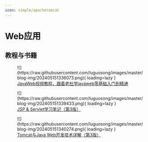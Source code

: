```yaml
---
icon: simple/apachetomcat
---
```


# Web应用

## 教程与书籍

<figure markdown="span">
  ![](https://raw.githubusercontent.com/luguosong/images/master/blog-img/202405151336073.png){ loading=lazy }
  <figcaption><a href="https://www.bilibili.com/video/BV1Z3411C7NZ/?spm_id_from=333.337.search-card.all.click&vd_source=f0bf6f13ef9720c412e23224083e2d8a">JavaWeb视频教程，跟着老杜学javaweb零基础入门到精通</a></figcaption>
</figure>

<figure markdown="span">
  ![](https://raw.githubusercontent.com/luguosong/images/master/blog-img/202405151339433.png){ loading=lazy }
  <figcaption><a href="https://book.douban.com/subject/33451083/">JSP & Servlet学习笔记（第3版）</a></figcaption>
</figure>

<figure markdown="span">
  ![](https://raw.githubusercontent.com/luguosong/images/master/blog-img/202405151340274.png){ loading=lazy }
  <figcaption><a href="https://book.douban.com/subject/34780582/">Tomcat与Java Web开发技术详解（第3版）</a></figcaption>
</figure>
